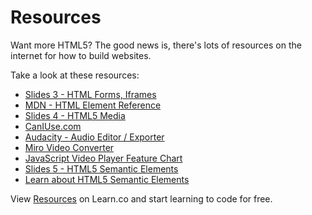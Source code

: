 # Resources

Want more HTML5? The good news is, there's lots of resources on the internet for how to build websites.

Take a look at these resources:

- [Slides 3 - HTML Forms, Iframes](https://docs.google.com/presentation/d/115ECvsMyDnFBcc-Rvb4Jn876JhOycXxKVN6sv7OiJ1Y/edit?usp=sharing)
- [MDN - HTML Element Reference](https://developer.mozilla.org/en-US/docs/Web/HTML/Element)
- [Slides 4 - HTML5 Media](https://docs.google.com/presentation/d/1R2usO7eha-xvU6McOYjR8n2papGK-gzW_LwO4AM5NTA/edit?usp=sharing)
- [CanIUse.com](http://caniuse.com/)
- [Audacity - Audio Editor / Exporter](http://audacity.sourceforge.net/download/)
- [Miro Video Converter](http://www.mirovideoconverter.com/)
- [JavaScript Video Player Feature Chart](http://praegnanz.de/html5video/)
- [Slides 5 - HTML5 Semantic Elements](https://docs.google.com/presentation/d/1tl0aB0EUOhLMi1Xr19UCAUTCY20FRqEDv-oDGg2cTkg/edit?usp=sharing)
- [Learn about HTML5 Semantic Elements](http://diveintohtml5.info/semantics.html#new-elements)

<p data-visibility='hidden'>View <a href='https://learn.co/lessons/hs-html5-resources' title='Resources'>Resources</a> on Learn.co and start learning to code for free.</p>
